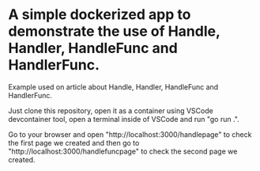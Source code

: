 # A simple dockerized app to demonstrate the use of Handle, Handler, HandleFunc and HandlerFunc. 
Example used on article about Handle, Handler, HandleFunc and HandlerFunc.

Just clone this repository, open it as a container using VSCode devcontainer tool, open a terminal inside of VSCode and run "go run .".

Go to your browser and open "http://localhost:3000/handlepage" to check the first page we created and then go to "http://localhost:3000/handlefuncpage" to check the second page we created.
